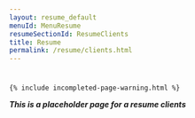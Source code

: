 ```yaml
---
layout: resume_default
menuId: MenuResume
resumeSectionId: ResumeClients
title: Resume
permalink: /resume/clients.html
---
```


<div class="container" style="padding-top:10px">

	{% include incompleted-page-warning.html %}
	
</div>

***This is a placeholder page for a resume clients***
